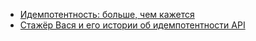 - [Идемпотентность: больше, чем кажется](https://habr.com/ru/companies/domclick/articles/779872/)
- [Стажёр Вася и его истории об идемпотентности API](https://habr.com/ru/companies/yandex/articles/442762/)
